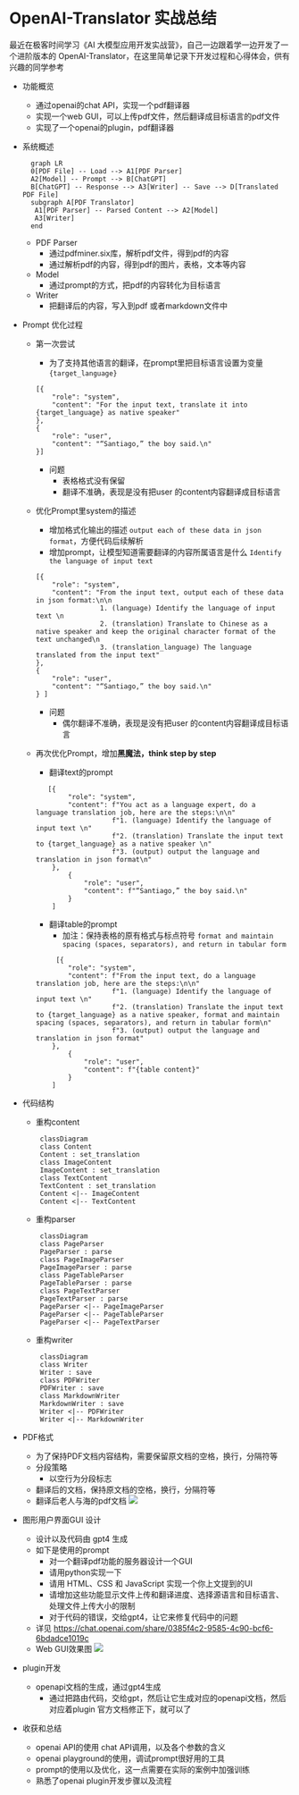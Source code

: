 
# OpenAI-Translator 实战总结

最近在极客时间学习《AI 大模型应用开发实战营》，自己一边跟着学一边开发了一个进阶版本的 OpenAI-Translator，在这里简单记录下开发过程和心得体会，供有兴趣的同学参考

- 功能概览
  - 通过openai的chat API，实现一个pdf翻译器
  - 实现一个web GUI，可以上传pdf文件，然后翻译成目标语言的pdf文件
  - 实现了一个openai的plugin，pdf翻译器

- 系统概述
  ```mermaid
    graph LR
    0[PDF File] -- Load --> A1[PDF Parser] 
    A2[Model] -- Prompt --> B[ChatGPT]
    B[ChatGPT] -- Response --> A3[Writer] -- Save --> D[Translated PDF File]
    subgraph A[PDF Translator]
     A1[PDF Parser] -- Parsed Content --> A2[Model] 
     A3[Writer]
    end
  ```
  - PDF Parser
    - 通过pdfminer.six库，解析pdf文件，得到pdf的内容
    - 通过解析pdf的内容，得到pdf的图片，表格，文本等内容
  - Model
    - 通过prompt的方式，把pdf的内容转化为目标语言
  - Writer
    - 把翻译后的内容，写入到pdf 或者markdown文件中

- Prompt 优化过程
  - 第一次尝试
    - 为了支持其他语言的翻译，在prompt里把目标语言设置为变量 `{target_language}`
    ```
    [{
        "role": "system",
        "content": "For the input text, translate it into {target_language} as native speaker"
    },
    {
        "role": "user",
        "content": "“Santiago,” the boy said.\n"
    }]
    ```
  
     - 问题
       - 表格格式没有保留
       - 翻译不准确，表现是没有把user 的content内容翻译成目标语言

  - 优化Prompt里system的描述
    - 增加格式化输出的描述 `output each of these data in json format`，方便代码后续解析
    - 增加prompt，让模型知道需要翻译的内容所属语言是什么 `Identify the language of input text`
    ```shell
    [{
        "role": "system",
        "content": "From the input text, output each of these data in json format:\n\n
                    1. (language) Identify the language of input text \n
                    2. (translation) Translate to Chinese as a native speaker and keep the original character format of the text unchanged\n
                    3. (translation_language) The language translated from the input text"
    },
    {
        "role": "user",
        "content": "“Santiago,” the boy said.\n"
    } ]
    ```
  
     - 问题
       - 偶尔翻译不准确，表现是没有把user 的content内容翻译成目标语言

  - 再次优化Prompt，增加**黑魔法，think step by step**
    - 翻译text的prompt
    ```
       [{
            "role": "system",
            "content": f"You act as a language expert, do a language translation job, here are the steps:\n\n"
                       f"1. (language) Identify the language of input text \n"
                       f"2. (translation) Translate the input text to {target_language} as a native speaker \n"
                       f"3. (output) output the language and translation in json format\n"
        },
            {
                "role": "user",
                "content": f"“Santiago,” the boy said.\n"
            }
        ]
    ```
    - 翻译table的prompt
      - 加注：保持表格的原有格式与标点符号 `format and maintain spacing (spaces, separators), and return in tabular form`
    ```
         [{
            "role": "system",
            "content": f"From the input text, do a language translation job, here are the steps:\n\n"
                       f"1. (language) Identify the language of input text \n"
                       f"2. (translation) Translate the input text to {target_language} as a native speaker, format and maintain spacing (spaces, separators), and return in tabular form\n"
                       f"3. (output) output the language and translation in json format"
        },
            {
                "role": "user",
                "content": f"{table content}"
            }
        ]
    ```

- 代码结构
  - 重构content
    ```mermaid
     classDiagram
     class Content
     Content : set_translation
     class ImageContent
     ImageContent : set_translation
     class TextContent
     TextContent : set_translation     
     Content <|-- ImageContent
     Content <|-- TextContent
    ```
  - 重构parser
    ```mermaid
     classDiagram
     class PageParser
     PageParser : parse
     class PageImageParser
     PageImageParser : parse
     class PageTableParser
     PageTableParser : parse
     class PageTextParser
     PageTextParser : parse     
     PageParser <|-- PageImageParser
     PageParser <|-- PageTableParser
     PageParser <|-- PageTextParser
    ```    
  - 重构writer
    ```mermaid
     classDiagram
     class Writer
     Writer : save
     class PDFWriter
     PDFWriter : save
     class MarkdownWriter
     MarkdownWriter : save     
     Writer <|-- PDFWriter
     Writer <|-- MarkdownWriter
    ```
    
- PDF格式
  - 为了保持PDF文档内容结构，需要保留原文档的空格，换行，分隔符等
  - 分段策略
    - 以空行为分段标志
  - 翻译后的文档，保持原文档的空格，换行，分隔符等
  - 翻译后老人与海的pdf文档
    ![](./images/pdf_translated_file.png)

- 图形用户界面GUI 设计
  - 设计以及代码由 gpt4 生成
  - 如下是使用的prompt
    - 对一个翻译pdf功能的服务器设计一个GUI
    - 请用python实现一下
    - 请用 HTML、CSS 和 JavaScript 实现一个你上文提到的UI
    - 请增加这些功能显示文件上传和翻译进度、选择源语言和目标语言、处理文件上传大小的限制
    - 对于代码的错误，交给gpt4，让它来修复代码中的问题
  - 详见 https://chat.openai.com/share/0385f4c2-9585-4c90-bcf6-6bdadce1019c
  - Web GUI效果图
    ![](./images/pdf_translator_gui.png)
  
- plugin开发
  - openapi文档的生成，通过gpt4生成
    - 通过把路由代码，交给gpt，然后让它生成对应的openapi文档，然后对应着plugin 官方文档修正下，就可以了

- 收获和总结
  - openai API的使用 chat API调用，以及各个参数的含义
  - openai playground的使用，调试prompt很好用的工具
  - prompt的使用以及优化，这一点需要在实际的案例中加强训练
  - 熟悉了openai plugin开发步骤以及流程

